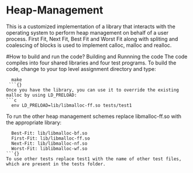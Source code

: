 # Heap-Management
This is a customized implementation of a library that interacts with the operating system to perform heap management on behalf of a user process. 
First Fit, Next Fit, Best Fit and Worst Fit along with spliting and coalescing of blocks is used to implement calloc, malloc and realloc.

#How to build and run the code?
Building and Runnning the code
The code compiles into four shared libraries and four test programs. To build the code, change to your top level assignment directory and type:
```{C}
  make
 ```{}
Once you have the library, you can use it to override the existing malloc by using LD_PRELOAD:
```c
  env LD_PRELOAD=lib/libmalloc-ff.so tests/test1
 ```
To run the other heap management schemes replace libmalloc-ff.so with the appropriate library:
```{c}
  Best-Fit: lib/libmalloc-bf.so
  First-Fit: lib/libmalloc-ff.so
  Next-Fit: lib/libmalloc-nf.so
  Worst-Fit: liblibmalloc-wf.so 
```{}
To use other tests replace test1 with the name of other test files, which are present in the tests folder.

